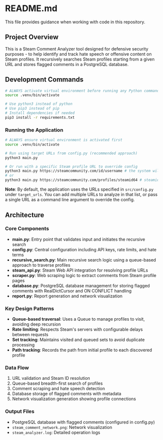 # README.md

This file provides guidance when working with code in this repository.

## Project Overview

This is a Steam Comment Analyzer tool designed for defensive security purposes - to help identify and track hate speech or offensive content on Steam profiles. It recursively searches Steam profiles starting from a given URL and stores flagged comments in a PostgreSQL database.

## Development Commands

```bash
# ALWAYS activate virtual environment before running any Python commands
source .venv/bin/activate

# Use python3 instead of python
# Use pip3 instead of pip
# Install dependencies if needed
pip3 install -r requirements.txt
```

### Running the Application

```bash
# ALWAYS ensure virtual environment is activated first
source .venv/bin/activate

# Run using target URLs from config.py (recommended approach)
python3 main.py

# Or run with a specific Steam profile URL to override config
python3 main.py https://steamcommunity.com/id/username # the system will get the current username associated with the comment
# or
python3 main.py https://steamcommunity.com/profiles/steamid64 # steamid64 are integer IDs that are 17 digits long
```

**Note**: By default, the application uses the URLs specified in `src/config.py` under `target_urls`. You can add multiple URLs to analyze in that list, or pass a single URL as a command line argument to override the config.

## Architecture

### Core Components

- **main.py**: Entry point that validates input and initiates the recursive search
- **config.py**: Central configuration including API keys, rate limits, and hate terms
- **recursive_search.py**: Main recursive search logic using a queue-based approach to traverse profiles
- **steam_api.py**: Steam Web API integration for resolving profile URLs
- **scraper.py**: Web scraping logic to extract comments from Steam profile pages
- **database.py**: PostgreSQL database management for storing flagged comments with RealDictCursor and ON CONFLICT handling
- **report.py**: Report generation and network visualization

### Key Design Patterns

- **Queue-based traversal**: Uses a Queue to manage profiles to visit, avoiding deep recursion
- **Rate limiting**: Respects Steam's servers with configurable delays between requests
- **Set tracking**: Maintains visited and queued sets to avoid duplicate processing
- **Path tracking**: Records the path from initial profile to each discovered profile

### Data Flow

1. URL validation and Steam ID resolution
2. Queue-based breadth-first search of profiles
3. Comment scraping and hate speech detection
4. Database storage of flagged comments with metadata
5. Network visualization generation showing profile connections

### Output Files

- PostgreSQL database with flagged comments (configured in config.py)
- `steam_comment_network.png`: Network visualization
- `steam_analyzer.log`: Detailed operation logs
